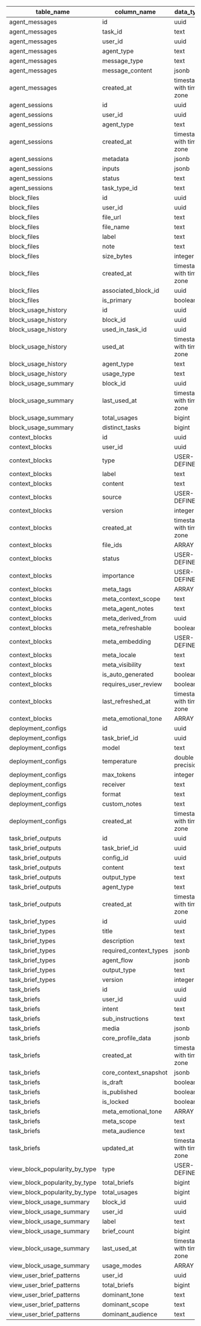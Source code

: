 | table_name                    | column_name            | data_type                |
| ----------------------------- | ---------------------- | ------------------------ |
| agent_messages                | id                     | uuid                     |
| agent_messages                | task_id                | text                     |
| agent_messages                | user_id                | uuid                     |
| agent_messages                | agent_type             | text                     |
| agent_messages                | message_type           | text                     |
| agent_messages                | message_content        | jsonb                    |
| agent_messages                | created_at             | timestamp with time zone |
| agent_sessions                | id                     | uuid                     |
| agent_sessions                | user_id                | uuid                     |
| agent_sessions                | agent_type             | text                     |
| agent_sessions                | created_at             | timestamp with time zone |
| agent_sessions                | metadata               | jsonb                    |
| agent_sessions                | inputs                 | jsonb                    |
| agent_sessions                | status                 | text                     |
| agent_sessions                | task_type_id           | text                     |
| block_files                   | id                     | uuid                     |
| block_files                   | user_id                | uuid                     |
| block_files                   | file_url               | text                     |
| block_files                   | file_name              | text                     |
| block_files                   | label                  | text                     |
| block_files                   | note                   | text                     |
| block_files                   | size_bytes             | integer                  |
| block_files                   | created_at             | timestamp with time zone |
| block_files                   | associated_block_id    | uuid                     |
| block_files                   | is_primary             | boolean                  |
| block_usage_history           | id                     | uuid                     |
| block_usage_history           | block_id               | uuid                     |
| block_usage_history           | used_in_task_id        | uuid                     |
| block_usage_history           | used_at                | timestamp with time zone |
| block_usage_history           | agent_type             | text                     |
| block_usage_history           | usage_type             | text                     |
| block_usage_summary           | block_id               | uuid                     |
| block_usage_summary           | last_used_at           | timestamp with time zone |
| block_usage_summary           | total_usages           | bigint                   |
| block_usage_summary           | distinct_tasks         | bigint                   |
| context_blocks                | id                     | uuid                     |
| context_blocks                | user_id                | uuid                     |
| context_blocks                | type                   | USER-DEFINED             |
| context_blocks                | label                  | text                     |
| context_blocks                | content                | text                     |
| context_blocks                | source                 | USER-DEFINED             |
| context_blocks                | version                | integer                  |
| context_blocks                | created_at             | timestamp with time zone |
| context_blocks                | file_ids               | ARRAY                    |
| context_blocks                | status                 | USER-DEFINED             |
| context_blocks                | importance             | USER-DEFINED             |
| context_blocks                | meta_tags              | ARRAY                    |
| context_blocks                | meta_context_scope     | text                     |
| context_blocks                | meta_agent_notes       | text                     |
| context_blocks                | meta_derived_from      | uuid                     |
| context_blocks                | meta_refreshable       | boolean                  |
| context_blocks                | meta_embedding         | USER-DEFINED             |
| context_blocks                | meta_locale            | text                     |
| context_blocks                | meta_visibility        | text                     |
| context_blocks                | is_auto_generated      | boolean                  |
| context_blocks                | requires_user_review   | boolean                  |
| context_blocks                | last_refreshed_at      | timestamp with time zone |
| context_blocks                | meta_emotional_tone    | ARRAY                    |
| deployment_configs            | id                     | uuid                     |
| deployment_configs            | task_brief_id          | uuid                     |
| deployment_configs            | model                  | text                     |
| deployment_configs            | temperature            | double precision         |
| deployment_configs            | max_tokens             | integer                  |
| deployment_configs            | receiver               | text                     |
| deployment_configs            | format                 | text                     |
| deployment_configs            | custom_notes           | text                     |
| deployment_configs            | created_at             | timestamp with time zone |
| task_brief_outputs            | id                     | uuid                     |
| task_brief_outputs            | task_brief_id          | uuid                     |
| task_brief_outputs            | config_id              | uuid                     |
| task_brief_outputs            | content                | text                     |
| task_brief_outputs            | output_type            | text                     |
| task_brief_outputs            | agent_type             | text                     |
| task_brief_outputs            | created_at             | timestamp with time zone |
| task_brief_types              | id                     | uuid                     |
| task_brief_types              | title                  | text                     |
| task_brief_types              | description            | text                     |
| task_brief_types              | required_context_types | jsonb                    |
| task_brief_types              | agent_flow             | jsonb                    |
| task_brief_types              | output_type            | text                     |
| task_brief_types              | version                | integer                  |
| task_briefs                   | id                     | uuid                     |
| task_briefs                   | user_id                | uuid                     |
| task_briefs                   | intent                 | text                     |
| task_briefs                   | sub_instructions       | text                     |
| task_briefs                   | media                  | jsonb                    |
| task_briefs                   | core_profile_data      | jsonb                    |
| task_briefs                   | created_at             | timestamp with time zone |
| task_briefs                   | core_context_snapshot  | jsonb                    |
| task_briefs                   | is_draft               | boolean                  |
| task_briefs                   | is_published           | boolean                  |
| task_briefs                   | is_locked              | boolean                  |
| task_briefs                   | meta_emotional_tone    | ARRAY                    |
| task_briefs                   | meta_scope             | text                     |
| task_briefs                   | meta_audience          | text                     |
| task_briefs                   | updated_at             | timestamp with time zone |
| view_block_popularity_by_type | type                   | USER-DEFINED             |
| view_block_popularity_by_type | total_briefs           | bigint                   |
| view_block_popularity_by_type | total_usages           | bigint                   |
| view_block_usage_summary      | block_id               | uuid                     |
| view_block_usage_summary      | user_id                | uuid                     |
| view_block_usage_summary      | label                  | text                     |
| view_block_usage_summary      | brief_count            | bigint                   |
| view_block_usage_summary      | last_used_at           | timestamp with time zone |
| view_block_usage_summary      | usage_modes            | ARRAY                    |
| view_user_brief_patterns      | user_id                | uuid                     |
| view_user_brief_patterns      | total_briefs           | bigint                   |
| view_user_brief_patterns      | dominant_tone          | text                     |
| view_user_brief_patterns      | dominant_scope         | text                     |
| view_user_brief_patterns      | dominant_audience      | text                     |